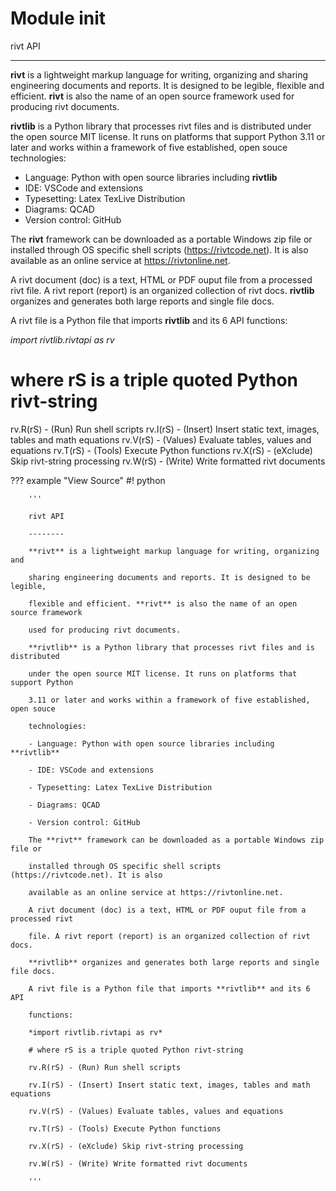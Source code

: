# Module __init__

rivt API

--------

**rivt** is a lightweight markup language for writing, organizing and
sharing engineering documents and reports. It is designed to be legible,
flexible and efficient. **rivt** is also the name of an open source framework
used for producing rivt documents.

**rivtlib** is a Python library that processes rivt files and is distributed
under the open source MIT license. It runs on platforms that support Python
3.11 or later and works within a framework of five established, open souce
technologies:

- Language: Python with open source libraries including **rivtlib**
- IDE: VSCode and extensions
- Typesetting: Latex TexLive Distribution
- Diagrams: QCAD
- Version control: GitHub

The **rivt** framework can be downloaded as a portable Windows zip file or
installed through OS specific shell scripts (https://rivtcode.net). It is also
available as an online service at https://rivtonline.net.

A rivt document (doc) is a text, HTML or PDF ouput file from a processed rivt
file. A rivt report (report) is an organized collection of rivt docs.
**rivtlib** organizes and generates both large reports and single file docs.

A rivt file is a Python file that imports **rivtlib** and its 6 API
functions:

*import rivtlib.rivtapi as rv* 
# where rS is a triple quoted Python rivt-string

rv.R(rS) - (Run) Run shell scripts 
rv.I(rS) - (Insert) Insert static text, images, tables and math equations 
rv.V(rS) - (Values) Evaluate tables, values and equations 
rv.T(rS) - (Tools) Execute Python functions
rv.X(rS) - (eXclude) Skip rivt-string processing 
rv.W(rS) - (Write) Write formatted rivt documents

??? example "View Source"
        #! python

        ''' 

        rivt API

        --------

        **rivt** is a lightweight markup language for writing, organizing and

        sharing engineering documents and reports. It is designed to be legible,

        flexible and efficient. **rivt** is also the name of an open source framework

        used for producing rivt documents.

        **rivtlib** is a Python library that processes rivt files and is distributed

        under the open source MIT license. It runs on platforms that support Python

        3.11 or later and works within a framework of five established, open souce

        technologies:

        - Language: Python with open source libraries including **rivtlib**

        - IDE: VSCode and extensions

        - Typesetting: Latex TexLive Distribution

        - Diagrams: QCAD

        - Version control: GitHub

        The **rivt** framework can be downloaded as a portable Windows zip file or

        installed through OS specific shell scripts (https://rivtcode.net). It is also

        available as an online service at https://rivtonline.net.

        A rivt document (doc) is a text, HTML or PDF ouput file from a processed rivt

        file. A rivt report (report) is an organized collection of rivt docs.

        **rivtlib** organizes and generates both large reports and single file docs.

        A rivt file is a Python file that imports **rivtlib** and its 6 API

        functions:

        *import rivtlib.rivtapi as rv* 

        # where rS is a triple quoted Python rivt-string

        rv.R(rS) - (Run) Run shell scripts 

        rv.I(rS) - (Insert) Insert static text, images, tables and math equations 

        rv.V(rS) - (Values) Evaluate tables, values and equations 

        rv.T(rS) - (Tools) Execute Python functions

        rv.X(rS) - (eXclude) Skip rivt-string processing 

        rv.W(rS) - (Write) Write formatted rivt documents 

        '''